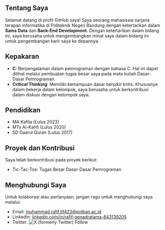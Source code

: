 ## Tentang Saya
Selamat datang di profil GitHub saya! Saya seorang mahasiswa sarjana terapan informatika di Politeknik Negeri Bandung dengan ketertarikan dalam **Sains Data** dan **Back-End Development**. Dengan ketertarikan dalam bidang ini, saya berusaha untuk mengembangkan minat saya dalam bidang ini untuk pengembangan karir saya ke depannya.

## Kepakaran

- **C**: Berpengalaman dalam pemrograman dengan bahasa C. Hal ini dapat dilihat melalui pembuatan tugas besar saya pada mata kuliah Dasar-Dasar Pemrograman.
- **Critical Thinking**: Memiliki kemampuan dasar berpikir kritis. Khususnya dalam bekerja dalam kelompok, saya berusaha untuk berkontribusi dalam diskusi dengan kelompok saya.

## Pendidikan

- MA Kafila (Lulus 2023)
- MTs Al-Kahfi (Lulus 2020)
- SD Daarul Quran (Lulus 2017)

## Proyek dan Kontribusi
Saya telah berkontribusi pada proyek berikut:
- Tic-Tac-Toe: Tugas Besar Dasar-Dasar Pemrograman


## Menghubungi Saya

Untuk kolaborasi atau pertanyaan, jangan ragu untuk menghubungi saya melalui:

- Email: [muhammad.rafif.tif423@polban.ac.id](muhammad.rafif.tif423@polban.ac.id)
- LinkedIn: [linkedin.com/in/rafif-genadratama-843139205](http://linkedin.com/in/rafif-genadratama-843139205)
- Twitter: ![X (formerly Twitter) Follow](https://img.shields.io/twitter/follow/genadratama)
